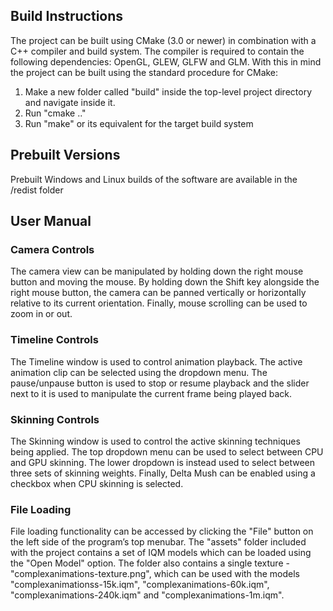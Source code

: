 ## Build Instructions
The project can be built using CMake (3.0 or newer) in combination with a C++ compiler and
build system. The compiler is required to contain the following dependencies: OpenGL,
GLEW, GLFW and GLM. With this in mind the project can be built using the standard
procedure for CMake:
1. Make a new folder called "build" inside the top-level project directory and navigate inside
it.
2. Run "cmake .."
3. Run "make" or its equivalent for the target build system

## Prebuilt Versions
Prebuilt Windows and Linux builds of the software are available in the /redist folder

## User Manual

### Camera Controls
The camera view can be manipulated by holding down the right mouse button and moving the
mouse. By holding down the Shift key alongside the right mouse button, the camera can be
panned vertically or horizontally relative to its current orientation. Finally, mouse scrolling can
be used to zoom in or out.
### Timeline Controls
The Timeline window is used to control animation playback. The active animation clip can be
selected using the dropdown menu. The pause/unpause button is used to stop or resume
playback and the slider next to it is used to manipulate the current frame being played back.
### Skinning Controls
The Skinning window is used to control the active skinning techniques being applied. The top
dropdown menu can be used to select between CPU and GPU skinning. The lower dropdown is
instead used to select between three sets of skinning weights. Finally, Delta Mush can be
enabled using a checkbox when CPU skinning is selected.
### File Loading
File loading functionality can be accessed by clicking the "File" button on the left side of the
program’s top menubar. The "assets" folder included with the project contains a set of IQM
models which can be loaded using the "Open Model" option. The folder also contains a single
texture - "complexanimations-texture.png", which can be used with the models
"complexanimationss-15k.iqm", "complexanimations-60k.iqm", "complexanimations-240k.iqm"
and "complexanimations-1m.iqm".
